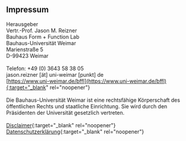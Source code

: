 ## Impressum
Herausgeber<br />
Vertr.-Prof. Jason M. Reizner<br />
Bauhaus Form + Function Lab<br />
Bauhaus-Universität Weimar<br />
Marienstraße 5<br />
D-99423 Weimar<br />
<br />
Telefon: +49 (0) 3643 58 38 05<br />
jason.reizner [ät] uni-weimar [punkt] de<br />
[https://www.uni-weimar.de/bffl](https://www.uni-weimar.de/bffl){:target="_blank" rel="noopener"}<br />
<br />
Die Bauhaus-Universität Weimar ist eine rechtsfähige Körperschaft des öffentlichen Rechts und staatliche Einrichtung. Sie wird durch den Präsidenten der Universität gesetzlich vertreten.<br />
<br />
[Disclaimer](https://www.uni-weimar.de/de/fs/impressum/disclaimer/){:target="_blank" rel="noopener"}<br />
[Datenschutzerklärung](https://www.uni-weimar.de/de/fs/datenschutz/){:target="_blank" rel="noopener"}
